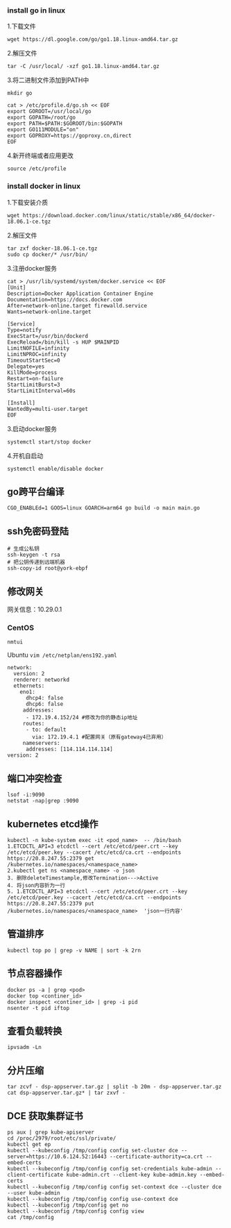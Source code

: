 ### install go in linux

1.下载文件
```shell
wget https://dl.google.com/go/go1.18.linux-amd64.tar.gz
```
2.解压文件
```shell
tar -C /usr/local/ -xzf go1.18.linux-amd64.tar.gz
```
3.将二进制文件添加到PATH中
```shell
mkdir go
```
```shell
cat > /etc/profile.d/go.sh << EOF
export GOROOT=/usr/local/go
export GOPATH=/root/go
export PATH=$PATH:$GOROOT/bin:$GOPATH
export GO111MODULE="on" 
export GOPROXY=https://goproxy.cn,direct
EOF
```
4.新开终端或者应用更改
```shell
source /etc/profile
```

### install docker in linux
1.下载安装介质
```shell
wget https://download.docker.com/linux/static/stable/x86_64/docker-18.06.1-ce.tgz
```
2.解压文件
```shell
tar zxf docker-18.06.1-ce.tgz
sudo cp docker/* /usr/bin/
```
3.注册docker服务
```shell
cat > /usr/lib/systemd/system/docker.service << EOF
[Unit]
Description=Docker Application Container Engine
Documentation=https://docs.docker.com
After=network-online.target firewalld.service
Wants=network-online.target
 
[Service]
Type=notify
ExecStart=/usr/bin/dockerd
ExecReload=/bin/kill -s HUP $MAINPID
LimitNOFILE=infinity
LimitNPROC=infinity
TimeoutStartSec=0
Delegate=yes
KillMode=process
Restart=on-failure
StartLimitBurst=3
StartLimitInterval=60s
 
[Install]
WantedBy=multi-user.target
EOF
```
3.启动docker服务
```shell
systemctl start/stop docker
```
4.开机自启动
```shell
systemctl enable/disable docker
```

## go跨平台编译
```shell
CGO_ENABLEd=1 GOOS=linux GOARCH=arm64 go build -o main main.go
```

## ssh免密码登陆
```shell
# 生成公私钥
ssh-keygen -t rsa 
# 把公钥传递到远端机器
ssh-copy-id root@york-ebpf
```

## 修改网关
网关信息：10.29.0.1
### CentOS
```shell
nmtui
```
Ubuntu
`vim /etc/netplan/ens192.yaml`
```shell
network:
  version: 2
  renderer: networkd
  ethernets:
    eno1:
      dhcp4: false
      dhcp6: false
     addresses:
      - 172.19.4.152/24 #修改为你的静态ip地址
     routes:
      - to: default
        via: 172.19.4.1 #配置网关（原有gateway4已弃用）
     nameservers:
      addresses: [114.114.114.114]
version: 2
```

## 端口冲突检查
```shell
lsof -i:9090
netstat -nap|grep :9090
```

## kubernetes etcd操作
```shell
kubectl -n kube-system exec -it <pod_name>  -- /bin/bash
1.ETCDCTL_API=3 etcdctl --cert /etc/etcd/peer.crt --key /etc/etcd/peer.key --cacert /etc/etcd/ca.crt --endpoints https://20.8.247.55:2379 get /kubernetes.io/namespaces/<namespace_name> 
2.kubectl get ns <namespace_name> -o json
3. 删除deleteTimestample,修改Termination--->Active
4. 将json内容折为一行
5. 1.ETCDCTL_API=3 etcdctl --cert /etc/etcd/peer.crt --key /etc/etcd/peer.key --cacert /etc/etcd/ca.crt --endpoints https://20.8.247.55:2379 put /kubernetes.io/namespaces/<namespace_name>  'json一行内容'
```

## 管道排序
```shell
kubectl top po | grep -v NAME | sort -k 2rn
```

## 节点容器操作
```shell
docker ps -a | grep <pod>
docker top <continer_id>
docker inspect <continer_id> | grep -i pid
nsenter -t pid iftop
```

## 查看负载转换
```shell
ipvsadm -Ln
```

## 分片压缩
```shell
tar zcvf - dsp-appserver.tar.gz | split -b 20m - dsp-appserver.tar.gz
cat dsp-appserver.tar.gz* | tar zxvf -
```

## DCE 获取集群证书
```shell
ps aux | grep kube-apiserver
cd /proc/2979/root/etc/ssl/private/
kubectl get ep
kubectl --kubeconfig /tmp/config config set-cluster dce --server=https://10.6.124.52:16443 --certificate-authority=ca.crt --embed-certs
kubectl --kubeconfig /tmp/config config set-credentials kube-admin --client-certificate kube-admin.crt --client-key kube-admin.key --embed-certs
kubectl --kubeconfig /tmp/config config set-context dce --cluster dce --user kube-admin
kubectl --kubeconfig /tmp/config config use-context dce
kubectl --kubeconfig /tmp/config get no
kubectl --kubeconfig /tmp/config config view
cat /tmp/config
```

